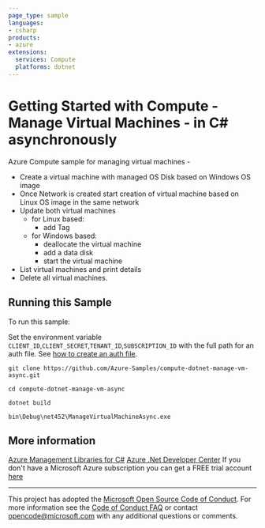 ```yaml
---
page_type: sample
languages:
- csharp
products:
- azure
extensions:
  services: Compute
  platforms: dotnet
---
```


# Getting Started with Compute - Manage Virtual Machines - in C# asynchronously #

 Azure Compute sample for managing virtual machines -
  - Create a virtual machine with managed OS Disk based on Windows OS image
  - Once Network is created start creation of virtual machine based on Linux OS image in the same network
  - Update both virtual machines
    - for Linux based:
      - add Tag
    - for Windows based:
      - deallocate the virtual machine
      - add a data disk
      - start the virtual machine
  - List virtual machines and print details
  - Delete all virtual machines.


## Running this Sample ##

To run this sample:

Set the environment variable `CLIENT_ID`,`CLIENT_SECRET`,`TENANT_ID`,`SUBSCRIPTION_ID` with the full path for an auth file. See [how to create an auth file](https://github.com/Azure/azure-libraries-for-net/blob/master/AUTH.md).

    git clone https://github.com/Azure-Samples/compute-dotnet-manage-vm-async.git

    cd compute-dotnet-manage-vm-async

    dotnet build

    bin\Debug\net452\ManageVirtualMachineAsync.exe

## More information ##

[Azure Management Libraries for C#](https://github.com/Azure/azure-sdk-for-net/)
[Azure .Net Developer Center](https://azure.microsoft.com/en-us/develop/net/)
If you don't have a Microsoft Azure subscription you can get a FREE trial account [here](http://go.microsoft.com/fwlink/?LinkId=330212)

---

This project has adopted the [Microsoft Open Source Code of Conduct](https://opensource.microsoft.com/codeofconduct/). For more information see the [Code of Conduct FAQ](https://opensource.microsoft.com/codeofconduct/faq/) or contact [opencode@microsoft.com](mailto:opencode@microsoft.com) with any additional questions or comments.